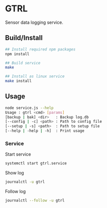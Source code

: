 GTRL
====
Sensor data logging service.


## Build/Install

```sh
## Install required npm packages
npm install

## Build service
make

## Install as linux service
make install
```


## Usage

```sh
node service.js --help
Usage : gtrl <cmd> [params]
[backup | bak] <dir>   : Backup log.db
[--config | -c] <path> : Path to config file
[--setup | -s] <path>  : Path to setup file
[--help | -help | -h]  : Print usage
```

### Service

Start service
```sh
systemctl start gtrl.service
```

Show log
```sh
journalctl -u gtrl
```

Follow log
```sh
journalctl --follow -u gtrl
```
